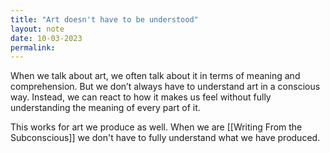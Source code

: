 ```yaml
---
title: "Art doesn't have to be understood"
layout: note
date: 10-03-2023
permalink:
---
```


When we talk about art, we often talk about it in terms of meaning and comprehension. But we don’t always have to understand art in a conscious way. Instead, we can react to how it makes us feel without fully understanding the meaning of every part of it.

This works for art we produce as well. When we are [[Writing From the Subconscious]] we don't have to fully understand what we have produced. 